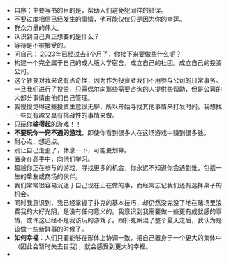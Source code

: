 - 自序：主要写书的目的是，帮助人们避免犯同样的错误。
- 不要过度相信已经发生的事情，他可能仅仅只是因为你的幸运。
- 群众力量的伟大。
- 认识到自己真正想要的是什么？
- 等待是不被接受的。
- 问自己： 2023年已经过去8个月了，你接下来要做些什么呢？
- 构建一个完全属于自己的成人版大学宿舍，成立自己的社团。成立自己的投资公司。
- 这个转变对我来说有点奇怪，因为作为投资者我们不用参与公司的日常事务。一旦我们进行了投资，只需偶尔向那些需要咨询的人提供些帮助，但是公司的大部分事情由他们自己管理。
- 我慢慢觉得这些投资生意很无聊，所以开始寻找其他事情来打发时间。我想找一些既有趣又具有挑战性的事情来做。
- 只玩你**输得起**的游戏！！
- **不要玩你一窍不通的游戏**，即使你看到很多人在这场游戏中赚到很多钱。
- 耐心点，想远点。
- 别让自己走歪了，休息一下，可能更划算。
- 置身在高手中，向他们学习。
- 超越你正在参与的游戏，寻找更多的机会，你永远不知道你会遇到谁，包括一生的挚友或商场的伙伴。
- 我们常常很容易沉迷于自己现在正在做的事，而经常忘记我们还有选择桌子的机会。
- 同时我意识到，我已经掌握了扑克的基本技巧，却仍然没完没了地在赌场里浪费我的大好光阴，是没有任何意义的。我意识到我需要做一些更有成就感的事情，或许这已经不是我该玩的游戏了。跟扑克厮混了整个夏天之后，我认为是该做一些新鲜事的时候了。
- **如何幸福**：人们只要能够在形体上协调一致，把自己置身于一个更大的集体中（因此会暂时失去自我），就会感受到更大的幸福。
- 